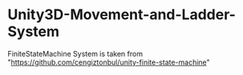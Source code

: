 # Unity3D-Movement-and-Ladder-System

FiniteStateMachine System is taken from "https://github.com/cengiztonbul/unity-finite-state-machine"
